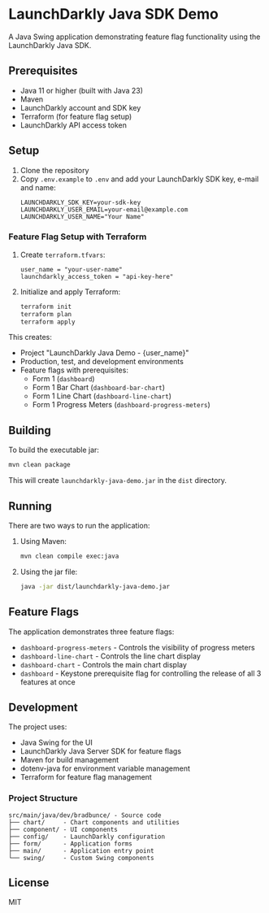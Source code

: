 # LaunchDarkly Java SDK Demo

A Java Swing application demonstrating feature flag functionality using the LaunchDarkly Java SDK.


## Prerequisites

- Java 11 or higher (built with Java 23)
- Maven
- LaunchDarkly account and SDK key
- Terraform (for feature flag setup)
- LaunchDarkly API access token

## Setup

1. Clone the repository
2. Copy `.env.example` to `.env` and add your LaunchDarkly SDK key, e-mail and name:
   ```
   LAUNCHDARKLY_SDK_KEY=your-sdk-key
   LAUNCHDARKLY_USER_EMAIL=your-email@example.com
   LAUNCHDARKLY_USER_NAME="Your Name"
   ```

### Feature Flag Setup with Terraform

1. Create `terraform.tfvars`:
   ```hcl
   user_name = "your-user-name"
   launchdarkly_access_token = "api-key-here"
   ```

2. Initialize and apply Terraform:
   ```bash
   terraform init
   terraform plan
   terraform apply
   ```

This creates:
- Project "LaunchDarkly Java Demo - {user_name}"
- Production, test, and development environments
- Feature flags with prerequisites:
  - Form 1 (`dashboard`)
  - Form 1 Bar Chart (`dashboard-bar-chart`)
  - Form 1 Line Chart (`dashboard-line-chart`)
  - Form 1 Progress Meters (`dashboard-progress-meters`)

## Building

To build the executable jar:
```bash
mvn clean package
```

This will create `launchdarkly-java-demo.jar` in the `dist` directory.


## Running

There are two ways to run the application:

1. Using Maven:
   ```bash
   mvn clean compile exec:java
   ```

2. Using the jar file:
   ```bash
   java -jar dist/launchdarkly-java-demo.jar
   ```

## Feature Flags

The application demonstrates three feature flags:

- `dashboard-progress-meters` - Controls the visibility of progress meters
- `dashboard-line-chart` - Controls the line chart display
- `dashboard-chart` - Controls the main chart display
- `dashboard` - Keystone prerequisite flag for controlling the release of all 3 features at once

## Development

The project uses:
- Java Swing for the UI
- LaunchDarkly Java Server SDK for feature flags
- Maven for build management
- dotenv-java for environment variable management
- Terraform for feature flag management

### Project Structure

```
src/main/java/dev/bradbunce/ - Source code
├── chart/     - Chart components and utilities
├── component/ - UI components
├── config/    - LaunchDarkly configuration
├── form/      - Application forms
├── main/      - Application entry point
└── swing/     - Custom Swing components
```

## License

MIT
